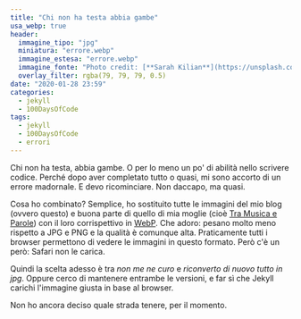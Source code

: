 ```yaml
---
title: "Chi non ha testa abbia gambe"
usa_webp: true
header:
  immagine_tipo: "jpg"
  miniatura: "errore.webp"
  immagine_estesa: "errore.webp"
  immagine_fonte: "Photo credit: [**Sarah Kilian**](https://unsplash.com/@rojekilian)"
  overlay_filter: rgba(79, 79, 79, 0.5)
date: "2020-01-28 23:59"
categories:
  - jekyll
  - 100DaysOfCode
tags:
  - jekyll
  - 100DaysOfCode
  - errori
---
```


Chi non ha testa, abbia gambe. O per lo meno un po' di abilità nello scrivere codice. Perché dopo aver completato tutto o quasi, mi sono accorto di un errore madornale. E devo ricominciare. Non daccapo, ma quasi.

Cosa ho combinato? Semplice, ho sostituito tutte le immagini del mio blog (ovvero questo) e buona parte di quello di mia moglie (cioè [Tra Musica e Parole](https://el3um4s.github.io/tra-musica-e-parole/)) con il loro corrispettivo in [WebP](https://en.wikipedia.org/wiki/WebP). Che adoro: pesano molto meno rispetto a JPG e PNG e la qualità è comunque alta. Praticamente tutti i browser permettono di vedere le immagini in questo formato. Però c'è un però: Safari non le carica.

Quindi la scelta adesso è tra _non me ne curo_ e _riconverto di nuovo tutto in jpg_. Oppure cerco di mantenere entrambe le versioni, e far sì che Jekyll carichi l'immagine giusta in base al browser.

Non ho ancora deciso quale strada tenere, per il momento.
